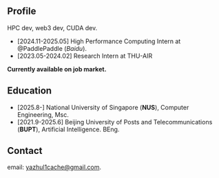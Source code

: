## Profile
HPC dev, web3 dev, CUDA dev.

+ [2024.11-2025.05] High Performance Computing Intern at @PaddlePaddle (*Baidu*).
+ [2023.05-2024.02] Research Intern at THU-AIR

__Currently available on job market.__

## Education
+ [2025.8-] National University of Singapore (**NUS**), Computer Engineering, Msc.
+ [2021.9-2025.6] Beijing University of Posts and Telecommunications (**BUPT**), Artificial Intelligence. BEng.

## Contact
email: yazhul1cache@gmail.com.
